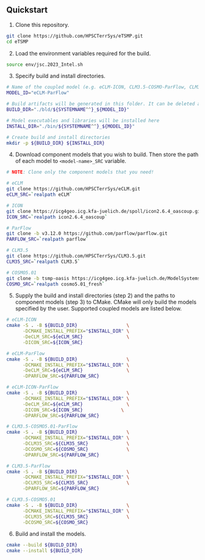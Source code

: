 ## Quickstart

1. Clone this repository.

```bash
git clone https://github.com/HPSCTerrSys/eTSMP.git
cd eTSMP
```

2. Load the environment variables required for the build.

```bash
source env/jsc.2023_Intel.sh
```

3. Specify build and install directories.

```bash
# Name of the coupled model (e.g. eCLM-ICON, CLM3.5-COSMO-ParFlow, CLM3.5-ParFlow)
MODEL_ID="eCLM-ParFlow"

# Build artifacts will be generated in this folder. It can be deleted after build.
BUILD_DIR="./bld/${SYSTEMNAME^^}_${MODEL_ID}"

# Model executables and libraries will be installed here
INSTALL_DIR="./bin/${SYSTEMNAME^^}_${MODEL_ID}"

# Create build and install directories
mkdir -p ${BUILD_DIR} ${INSTALL_DIR}
```

4. Download component models that you wish to build. Then store the
path of each model to `<model-name>_SRC` variable.

```bash
# NOTE: Clone only the component models that you need!

# eCLM
git clone https://github.com/HPSCTerrSys/eCLM.git
eCLM_SRC=`realpath eCLM`

# ICON
git clone https://icg4geo.icg.kfa-juelich.de/spoll/icon2.6.4_oascoup.git
ICON_SRC=`realpath icon2.6.4_oascoup`

# ParFlow
git clone -b v3.12.0 https://github.com/parflow/parflow.git
PARFLOW_SRC=`realpath parflow`

# CLM3.5
git clone https://github.com/HPSCTerrSys/CLM3.5.git
CLM35_SRC=`realpath CLM3.5`

# COSMO5.01
git clone -b tsmp-oasis https://icg4geo.icg.kfa-juelich.de/ModelSystems/tsmp_src/cosmo5.01_fresh.git
COSMO_SRC=`realpath cosmo5.01_fresh`
```

5. Supply the build and install directories (step 2) and the paths to component models (step 3) to CMake. 
CMake will only build the models specified by the user. Supported coupled models are listed below.

```bash
# eCLM-ICON
cmake -S . -B ${BUILD_DIR}                  \
      -DCMAKE_INSTALL_PREFIX="$INSTALL_DIR" \
      -DeCLM_SRC=${eCLM_SRC}                \
      -DICON_SRC=${ICON_SRC}

# eCLM-ParFlow
cmake -S . -B ${BUILD_DIR}                  \
      -DCMAKE_INSTALL_PREFIX="$INSTALL_DIR" \
      -DeCLM_SRC=${eCLM_SRC}                \
      -DPARFLOW_SRC=${PARFLOW_SRC}

# eCLM-ICON-ParFlow
cmake -S . -B ${BUILD_DIR}                  \
      -DCMAKE_INSTALL_PREFIX="$INSTALL_DIR" \
      -DeCLM_SRC=${eCLM_SRC}                \
      -DICON_SRC=${ICON_SRC}		      \
      -DPARFLOW_SRC=${PARFLOW_SRC}

# CLM3.5-COSMO5.01-ParFlow
cmake -S . -B ${BUILD_DIR}                  \
      -DCMAKE_INSTALL_PREFIX="$INSTALL_DIR" \
      -DCLM35_SRC=${CLM35_SRC}              \
      -DCOSMO_SRC=${COSMO_SRC}              \
      -DPARFLOW_SRC=${PARFLOW_SRC}

# CLM3.5-ParFlow
cmake -S . -B ${BUILD_DIR}                  \
      -DCMAKE_INSTALL_PREFIX="$INSTALL_DIR" \
      -DCLM35_SRC=${CLM35_SRC}              \
      -DPARFLOW_SRC=${PARFLOW_SRC}

# CLM3.5-COSMO5.01
cmake -S . -B ${BUILD_DIR}                  \
      -DCMAKE_INSTALL_PREFIX="$INSTALL_DIR" \
      -DCLM35_SRC=${CLM35_SRC}              \
      -DCOSMO_SRC=${COSMO_SRC}
```

6. Build and install the models.

```bash
cmake --build ${BUILD_DIR}
cmake --install ${BUILD_DIR}
```
